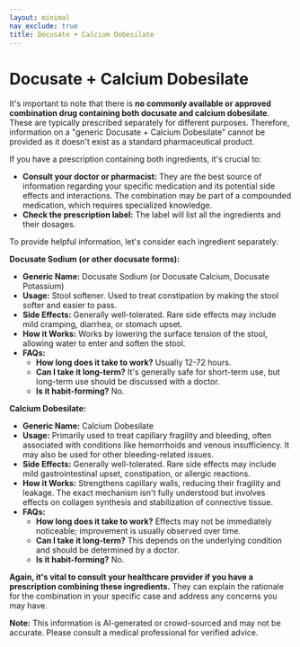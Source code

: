 ```yaml
---
layout: minimal
nav_exclude: true
title: Docusate + Calcium Dobesilate
---
```


# Docusate + Calcium Dobesilate

It's important to note that there is **no commonly available or approved combination drug containing both docusate and calcium dobesilate**.  These are typically prescribed separately for different purposes.  Therefore, information on a "generic Docusate + Calcium Dobesilate" cannot be provided as it doesn't exist as a standard pharmaceutical product.

If you have a prescription containing both ingredients, it's crucial to:

* **Consult your doctor or pharmacist:** They are the best source of information regarding your specific medication and its potential side effects and interactions.  The combination may be part of a compounded medication, which requires specialized knowledge.
* **Check the prescription label:** The label will list all the ingredients and their dosages.


To provide helpful information, let's consider each ingredient separately:

**Docusate Sodium (or other docusate forms):**

* **Generic Name:** Docusate Sodium (or Docusate Calcium, Docusate Potassium)
* **Usage:** Stool softener. Used to treat constipation by making the stool softer and easier to pass.
* **Side Effects:** Generally well-tolerated.  Rare side effects may include mild cramping, diarrhea, or stomach upset.
* **How it Works:** Works by lowering the surface tension of the stool, allowing water to enter and soften the stool.
* **FAQs:**
    * **How long does it take to work?** Usually 12-72 hours.
    * **Can I take it long-term?**  It's generally safe for short-term use, but long-term use should be discussed with a doctor.
    * **Is it habit-forming?** No.


**Calcium Dobesilate:**

* **Generic Name:** Calcium Dobesilate
* **Usage:** Primarily used to treat capillary fragility and bleeding, often associated with conditions like hemorrhoids and venous insufficiency.  It may also be used for other bleeding-related issues.
* **Side Effects:**  Generally well-tolerated.  Rare side effects may include mild gastrointestinal upset, constipation, or allergic reactions.
* **How it Works:**  Strengthens capillary walls, reducing their fragility and leakage.  The exact mechanism isn't fully understood but involves effects on collagen synthesis and stabilization of connective tissue.
* **FAQs:**
    * **How long does it take to work?**  Effects may not be immediately noticeable; improvement is usually observed over time.
    * **Can I take it long-term?** This depends on the underlying condition and should be determined by a doctor.
    * **Is it habit-forming?** No.


**Again, it's vital to consult your healthcare provider if you have a prescription combining these ingredients.** They can explain the rationale for the combination in your specific case and address any concerns you may have.


**Note:** This information is AI-generated or crowd-sourced and may not be accurate. Please consult a medical professional for verified advice.